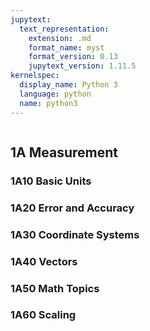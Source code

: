 ```yaml
---
jupytext:
  text_representation:
    extension: .md
    format_name: myst
    format_version: 0.13
    jupytext_version: 1.11.5
kernelspec:
  display_name: Python 3
  language: python
  name: python3
---
```


```{contents}
```

## 1A	Measurement

### 1A10	Basic Units
### 1A20	Error and Accuracy
### 1A30	Coordinate Systems
### 1A40	Vectors
### 1A50	Math Topics
### 1A60	Scaling
